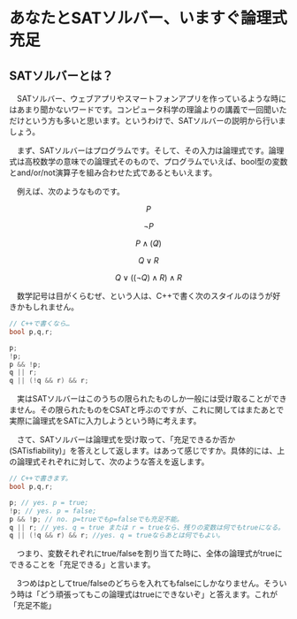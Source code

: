# あなたとSATソルバー、いますぐ論理式充足
## SATソルバーとは？

　SATソルバー、ウェブアプリやスマートフォンアプリを作っているような時にはあまり聞かないワードです。コンピュータ科学の理論よりの講義で一回聞いただけという方も多いと思います。というわけで、SATソルバーの説明から行いましょう。

　まず、SATソルバーはプログラムです。そして、その入力は論理式です。論理式は高校数学の意味での論理式そのもので、プログラムでいえば、bool型の変数とand/or/not演算子を組み合わせた式であるともいえます。

　例えば、次のようなものです。


$$ P $$

$$ \lnot P $$

$$ P \land (\not Q) $$

$$ Q \lor R $$

$$ Q \lor ( (\lnot Q) \land R ) \land R $$

　数学記号は目がくらむぜ、という人は、C++で書く次のスタイルのほうが好きかもしれません。

```c++
// C++で書くなら…
bool p,q,r;

p;
!p;
p && !p;
q || r;
q || (!q && r) && r;
```

　実はSATソルバーはこのうちの限られたものしか一般には受け取ることができません。その限られたものをCSATと呼ぶのですが、これに関してはまたあとで実際に論理式をSATに入力しようという時に考えます。

　さて、SATソルバーは論理式を受け取って、「充足できるか否か(SATisfiability)」を答えとして返します。はあって感じですか。具体的には、上の論理式それぞれに対して、次のような答えを返します。

```c++
// C++で書きます。
bool p,q,r;

p; // yes. p = true;
!p; // yes. p = false;
p && !p; // no. p=trueでもp=falseでも充足不能。
q || r; // yes. q = true または r = trueなら、残りの変数は何でもtrueになる。
q || (!q && r) && r; //yes. q = trueならあとは何でもよい。
```

　つまり、変数それぞれにtrue/falseを割り当てた時に、全体の論理式がtrueにできることを「充足できる」と言います。

　3つめはpとしてtrue/falseのどちらを入れてもfalseにしかなりません。そういう時は「どう頑張ってもこの論理式はtrueにできないぞ」と答えます。これが「充足不能」
